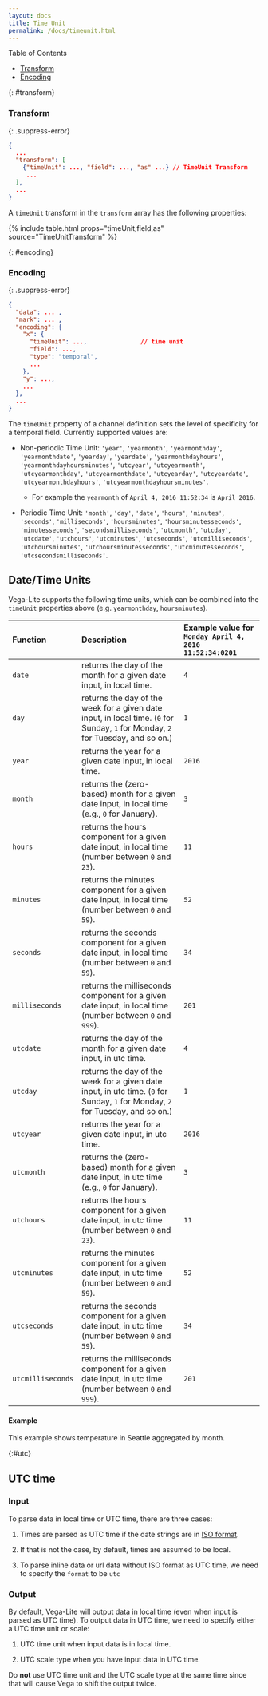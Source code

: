 ```yaml
---
layout: docs
title: Time Unit
permalink: /docs/timeunit.html
---
```


Table of Contents
- [Transform](#transform)
- [Encoding](#encoding)

{: #transform}
### Transform

{: .suppress-error}
```json
{
  ...
  "transform": [
    {"timeUnit": ..., "field": ..., "as" ...} // TimeUnit Transform
     ...
  ],
  ...
}
```

A `timeUnit` transform in the `transform` array has the following properties:

{% include table.html props="timeUnit,field,as" source="TimeUnitTransform" %}

{: #encoding}
### Encoding

{: .suppress-error}
```json
{
  "data": ... ,
  "mark": ... ,
  "encoding": {
    "x": {
      "timeUnit": ...,               // time unit
      "field": ...,
      "type": "temporal",
      ...
    },
    "y": ...,
    ...
  },
  ...
}
```

The `timeUnit` property of a channel definition sets the level of specificity for a temporal field. Currently supported values are:

- Non-periodic Time Unit: `'year'`, `'yearmonth'`, `'yearmonthday'`, `'yearmonthdate'`, `'yearday'`, `'yeardate'`, `'yearmonthdayhours'`, `'yearmonthdayhoursminutes'`, `'utcyear'`, `'utcyearmonth'`, `'utcyearmonthday'`, `'utcyearmonthdate'`, `'utcyearday'`, `'utcyeardate'`, `'utcyearmonthdayhours'`, `'utcyearmonthdayhoursminutes'`.
  - For example the `yearmonth` of `April 4, 2016 11:52:34` is `April 2016`.

- Periodic Time Unit: `'month'`, `'day'`, `'date'`, `'hours'`, `'minutes'`, `'seconds'`, `'milliseconds'`,  `'hoursminutes'`, `'hoursminutesseconds'`, `'minutesseconds'`, `'secondsmilliseconds'`, `'utcmonth'`, `'utcday'`, `'utcdate'`, `'utchours'`, `'utcminutes'`, `'utcseconds'`, `'utcmilliseconds'`,  `'utchoursminutes'`, `'utchoursminutesseconds'`, `'utcminutesseconds'`, `'utcsecondsmilliseconds'`.


## Date/Time Units

Vega-Lite supports the following time units, which can be combined into the `timeUnit` properties above (e.g. `yearmonthday`, `hoursminutes`).

| Function      | Description    |  Example value for `Monday April 4, 2016 11:52:34:0201`  |
| :------------ | :------------- | :-----------------------------------------------|
| `date`        | returns the day of the month for a given date input, in local time. | `4` |
| `day`         | returns the day of the week for a given date input, in local time.  (`0` for Sunday, `1` for Monday, `2` for Tuesday, and so on.)   | `1` |
| `year`        | returns the year for a given date input, in local time. | `2016` |
| `month`       | returns the (zero-based) month for a given date input, in local time (e.g., `0` for January).   | `3` |
| `hours`       | returns the hours component for a given date input, in local time (number between `0` and `23`). | `11` |
| `minutes`     | returns the minutes component for a given date input, in local time (number between `0` and `59`). | `52` |
| `seconds`     | returns the seconds component for a given date input, in local time (number between `0` and `59`). | `34` |
| `milliseconds`| returns the milliseconds component for a given date input, in local time  (number between `0` and `999`). | `201` |
| `utcdate`        | returns the day of the month for a given date input, in utc time. | `4` |
| `utcday`         | returns the day of the week for a given date input, in utc time.  (`0` for Sunday, `1` for Monday, `2` for Tuesday, and so on.)   | `1` |
| `utcyear`        | returns the year for a given date input, in utc time. | `2016` |
| `utcmonth`       | returns the (zero-based) month for a given date input, in utc time (e.g., `0` for January).   | `3` |
| `utchours`       | returns the hours component for a given date input, in utc time (number between `0` and `23`). | `11` |
| `utcminutes`     | returns the minutes component for a given date input, in utc time (number between `0` and `59`). | `52` |
| `utcseconds`     | returns the seconds component for a given date input, in utc time (number between `0` and `59`). | `34` |
| `utcmilliseconds`| returns the milliseconds component for a given date input, in utc time  (number between `0` and `999`). | `201` |


#### Example

This example shows temperature in Seattle aggregated by month.

<span class="vl-example" data-name="line_month"></span>

{:#utc}
## UTC time

### Input

To parse data in local time or UTC time, there are three cases:

1) Times are parsed as UTC time if the date strings are in [ISO format](https://developer.mozilla.org/en-US/docs/Web/JavaScript/Reference/Global_Objects/Date/parse).
<span class="vl-example" data-name="parse_utc_time"></span>

2) If that is not the case, by default, times are assumed to be local.
<span class="vl-example" data-name="parse_local_time"></span>

3) To parse inline data or url data without ISO format as UTC time, we need to specify the `format` to be `utc`
<span class="vl-example" data-name="parse_utc_time_format"></span>

### Output

By default, Vega-Lite will output data in local time (even when input is parsed as UTC time). To output data in UTC time, we need to specify either a UTC time unit or scale:

1) UTC time unit when input data is in local time.
<span class="vl-example" data-name="output_utc_timeunit"></span>

2) UTC scale type when you have input data in UTC time.
<span class="vl-example" data-name="output_utc_scale"></span>

Do **not** use UTC time unit and the UTC scale type at the same time since that will cause Vega to shift the output twice.
